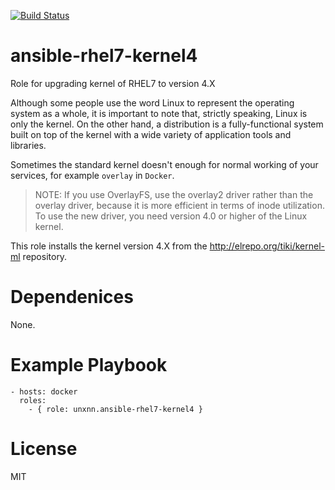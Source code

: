[![Build Status](https://travis-ci.org/unxnn/ansible-rhel7-kernel4.svg?branch=master)](https://travis-ci.org/unxnn/ansible-rhel7-kernel4)

# ansible-rhel7-kernel4

Role for upgrading kernel of RHEL7 to version 4.X

Although some people use the word Linux to represent the operating system as a whole, it is important to note that, strictly speaking, Linux is only the kernel. On the other hand, a distribution is a fully-functional system built on top of the kernel with a wide variety of application tools and libraries.

Sometimes the standard kernel doesn't enough for normal working of your services, for example `overlay` in `Docker`.

> NOTE: If you use OverlayFS, use the overlay2 driver rather than the overlay driver, because it is more efficient in terms of inode utilization. To use the new driver, you need version 4.0 or higher of the Linux kernel.

This role installs the kernel version 4.X from the http://elrepo.org/tiki/kernel-ml repository.

# Dependenices

None.

# Example Playbook

    - hosts: docker
      roles:
        - { role: unxnn.ansible-rhel7-kernel4 }

# License

MIT